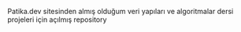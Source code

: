 Patika.dev sitesinden almış olduğum veri yapıları ve algoritmalar dersi projeleri için açılmış repository